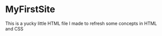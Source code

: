 MyFirstSite
===========

This is a yucky little HTML file I made to refresh some concepts in HTML and CSS
